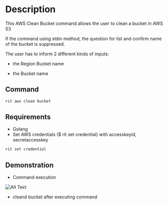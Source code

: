 <!-- markdownlint-disable-file MD013 -->
<!-- markdownlint-disable-file MD033 -->

# Description

This AWS Clean Bucket command allows the user to clean a bucket in AWS S3

If the command using stdin method, the question for list and confirm name of the bucket is suppressed.

The user has to inform 2 different kinds of inputs:

- the Region Bucket name

- the Bucket name

## Command

```bash
rit aws clean bucket
```

## Requirements

- Golang
- Set AWS credentials (\$ rit set credential) with accesskeyid, secretaccesskey

```bash
rit set credential
```

## Demonstration

- Command execution

![Alt Text](https://media.giphy.com/media/R5OMk8P6yCXp1n2Uqo/source.gif)

- cleand bucket after executing command
